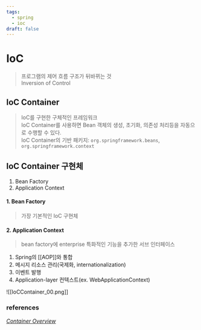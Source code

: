 ```yaml
---
tags:
  - spring
  - ioc
draft: false
---
```

# IoC
> 프로그램의 제어 흐름 구조가 뒤바뀌는 것 <br/>
> Inversion of Control

## IoC Container
> IoC를 구현한 구체적인 프레임워크 <br/>
> IoC Container를 사용하면 Bean 객체의 생성, 초기화, 의존성 처리등을 자동으로 수행할 수 있다. <br/>
> IoC Container의 기반 패키지: `org.springframework.beans`, `org.springframework.context` 


## IoC Container 구현체
1. Bean Factory
2. Application Context
#### 1. Bean Factory
> 가장 기본적인 IoC 구현체
#### 2. Application Context
> bean factory에 enterprise 특화적인 기능을 추가한 서브 인터페이스

1. Spring의 [[AOP]]와 통합
2. 메시지 리소스 관리(국제화, internationalization)
3. 이벤트 발행
4. Application-layer 컨텍스트(ex. WebApplicationContext)

![[IoCContainer_00.png]]
### references
[_Container Overview_](https://docs.spring.io/spring-framework/reference/core/beans/basics.html)
